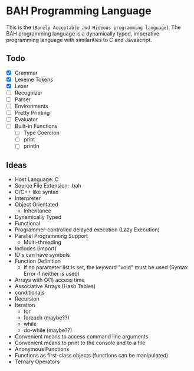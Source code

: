 # BAH Programming Language
This is the (`Barely Acceptable and Hideous programming language`). The BAH programming language is a dynamically typed, imperative programming language with similarities to C and Javascript.

## Todo
* [x] Grammar
* [x] Lexeme Tokens
* [x] Lexer
* [ ] Recognizer
* [ ] Parser
* [ ] Environments
* [ ] Pretty Printing
* [ ] Evaluator
* [ ] Built-in Functions
    * [ ] Type Coercion
    * [ ] print
    * [ ] println

## Ideas
* Host Language: C
* Source File Extension: .bah
* C/C++ like syntax
* Interpreter
* Object Orientated
    * Inheritance
* Dynamically Typed
* Functional
* Programmer-controlled delayed execution (Lazy Execution)
* Parallel Programming Support
    * Multi-threading
* Includes (import)
* ID's can have symbols
* Function Definition
    * If no parameter list is set, the keyword "void" must be used (Syntax Error if neither is used)
* Arrays with O(1) access time
* Associative Arrays (Hash Tables)
* conditionals
* Recursion
* Iteration
    * for
    * foreach (maybe??)
    * while
    * do-while (maybe??)
* Convenient means to access command line arguments
* Convenient means to print to the console and to a file
* Anonymous Functions
* Functions as first-class objects (functions can be manipulated)
* Ternary Operators
